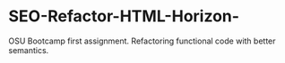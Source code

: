 # SEO-Refactor-HTML-Horizon-
OSU Bootcamp first assignment.  Refactoring functional code with better semantics.
